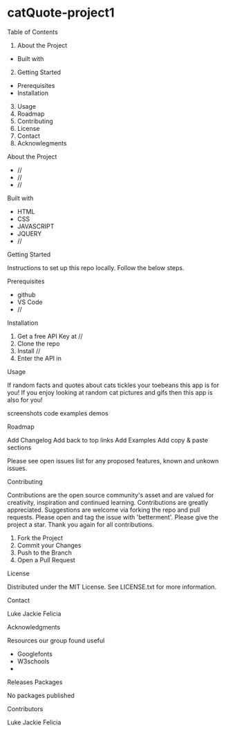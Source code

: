 # catQuote-project1

Table of Contents
1. About the Project
* Built with
2. Getting Started
* Prerequisites
* Installation
3. Usage
4. Roadmap
5. Contributing
6. License
7. Contact
8. Acknowlegments

About the Project

* //
* //
* //


Built with

* HTML
* CSS
* JAVASCRIPT
* JQUERY
* //

Getting Started

Instructions to set up this repo locally. Follow the below steps.

Prerequisites

* github
* VS Code
* //

Installation

1. Get a free API Key at //
2. Clone the repo
3. Install //
4. Enter the API in 

Usage

If random facts and quotes about cats tickles your toebeans this app is for you! If you enjoy looking at random cat pictures and gifs then this app is also for you! 

screenshots
code examples
demos


Roadmap

Add Changelog
Add back to top links
Add Examples
Add copy & paste sections

Please see open issues list for any proposed features, known and unkown issues.

Contributing

Contributions are the open source community's asset and are valued for creativity, inspiration and continued learning. Contributions are greatly appreciated.
Suggestions are welcome via forking the repo and pull requests. Please open and tag the issue with 'betterment'. Please give the project a star. Thank you again for all contributions.
1. Fork the Project
2. Commit your Changes
4. Push to the Branch
5. Open a Pull Request

License

Distributed under the MIT License. See LICENSE.txt for more information.

Contact

Luke 
Jackie 
Felicia 


Acknowledgments

Resources our group found useful
* Googlefonts
* W3schools
*

Releases
Packages

No packages published

Contributors

Luke
Jackie
Felicia


